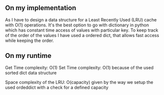## On my implementation

As I have to design a data structure for a Least Recently Used (LRU) cache with O(1) operations. It's the best option to go with dictionary in python which has constant time access of values with particular key. To keep track of the order of the values I have used a ordered dict, that allows fast access while keeping the order.

## On my runtime 

Get Time complexity: O(1) Set Time complexity: O(1) because of the used sorted dict data structure

Space complexity of the LRU: O(capacity) given by the way we setup the used ordeddict with a check for a defined capacity

